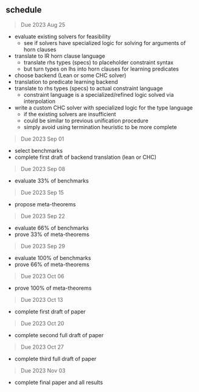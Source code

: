 ## schedule
> Due 2023 Aug 25
- evaluate existing solvers for feasibility
    - see if solvers have specialized logic for solving for arguments of horn clauses
- translate to IR horn clause language
    - translate rhs types (specs) to placeholder constraint syntax
    - but turn types on lhs into horn clauses for learning predicates
- choose backend (Lean or some CHC solver)
- translation to predicate learning backend
- translate to rhs types (specs) to actual constraint language
    - constraint language is a specialized/refined logic solved via interpolation
- write a custom CHC solver with specialized logic for the type language
    - if the existing solvers are insufficient
    - could be similar to previous unification procedure 
    - simply avoid using termination heuristic to be more complete

> Due 2023 Sep 01 
- select benchmarks 
- complete first draft of backend translation (lean or CHC)

> Due 2023 Sep 08 
- evaluate 33% of benchmarks

> Due 2023 Sep 15 
- propose meta-theorems 

> Due 2023 Sep 22 
- evaluate 66% of benchmarks 
- prove 33% of meta-theorems

> Due 2023 Sep 29
- evaluate 100% of benchmarks 
- prove 66% of meta-theorems 

> Due 2023 Oct 06
- prove 100% of meta-theorems 

> Due 2023 Oct 13
- complete first draft of paper

> Due 2023 Oct 20
- complete second full draft of paper

> Due 2023 Oct 27
- complete third full draft of paper

> Due 2023 Nov 03
- complete final paper and all results